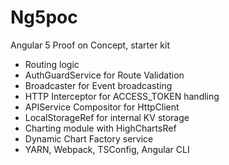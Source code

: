 # Ng5poc

Angular 5 Proof on Concept, starter kit

- Routing logic
- AuthGuardService for Route Validation
- Broadcaster for Event broadcasting
- HTTP Interceptor for ACCESS_TOKEN handling
- APIService Compositor for HttpClient
- LocalStorageRef for internal KV storage
- Charting module with HighChartsRef
- Dynamic Chart Factory service
- YARN, Webpack, TSConfig, Angular CLI

